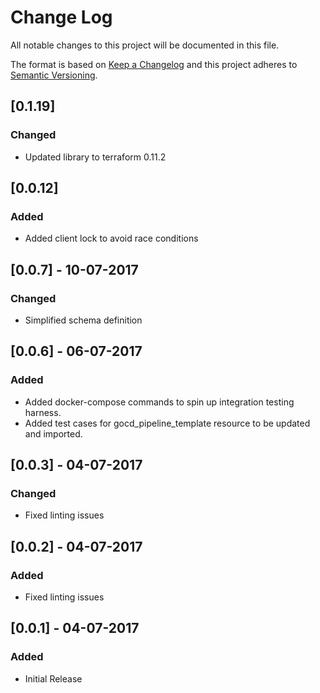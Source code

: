 # Change Log
All notable changes to this project will be documented in this file.

The format is based on [Keep a Changelog](http://keepachangelog.com/)
and this project adheres to [Semantic Versioning](http://semver.org/).

## [0.1.19]
### Changed
 - Updated library to terraform 0.11.2

## [0.0.12]
### Added
 - Added client lock to avoid race conditions

## [0.0.7] - 10-07-2017
### Changed
 - Simplified schema definition

## [0.0.6] - 06-07-2017
### Added
 - Added docker-compose commands to spin up integration testing harness.
 - Added test cases for gocd_pipeline_template resource to be updated and imported.

## [0.0.3] - 04-07-2017
### Changed
 - Fixed linting issues

## [0.0.2] - 04-07-2017
### Added
 - Fixed linting issues

## [0.0.1] - 04-07-2017
### Added
 - Initial Release